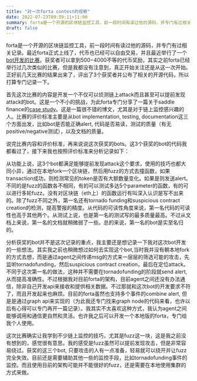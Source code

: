 ```yaml
---
title: "对一次forta contest的观察"
date: 2022-07-23T09:59:11+11:00
summary: forta是一个开源的区块链监控工具，前一段时间有读过他的源码，并专门有过相关记录。最近forta正式上线了，代币也已经可以自由交易，并且最近举行了一个bot开发的比赛。获奖者可以拿到$500-$4000不等的代币奖励，其实之前forta已经举行过几次类似的比赛，但是我都没有注意到，真正开始关注还是从这一次开始。正好前几天比赛的结果出来了，评出了3个获奖者并公布了相关的开源代码，所以打算专门记录一下。
draft: false
---
```


forta是一个开源的区块链监控工具，前一段时间有读过他的源码，并专门有过相关记录。最近forta正式上线了，代币也已经可以自由交易，并且最近举行了一个[bot开发的比赛](https://docs.forta.network/en/latest/contest7-forta/)。获奖者可以拿到$500-$4000不等的代币奖励，其实之前forta已经举行过几次类似的比赛，但是我都没有注意到，真正开始关注还是从这一次开始。正好前几天比赛的结果出来了，评出了3个获奖者并公布了相关的开源代码，所以打算专门记录一下。

首先这次比赛的内容是开发一个不仅可以侦测链上attack而且甚至可以提前发现attack的bot。这是一个不小的挑战，为此forta专门分享了一篇关于saddle finance的[case study](https://forta.org/blog/attack-simulation/)。这是一篇很不错的博文，尤其是对于链上监控感兴趣的人。比赛的评价标准主要是从bot implementation, testing, documentation这三个方面出发，比如bot是否能正确alert, 代码是否易读，测试的质量（有无positive/negative测试），以及文档的质量。

说完比赛内容和评价标准，再来说说这次获奖的bots。这3个获奖的bot的代码我都看过了，接下来我也按照评价标准来分析记录如下：

从功能上说，这3个bot都满足能够提前发现attack这个要求，使用的技巧也都大同小异，通过在本地fork一个区块链，然后用fuzz的方式去撞函数，如果transaction成功，则检测常见的token是否有大额数量变化。如果是则发送alert。不同的是fuzz的函数各不相同，有的可以测试多达5个parameter的函数，有的可以进行多轮fuzz。没有对区块链（eth上）的函数运行有叫深入认识是写不出来的。除了fuzz不同之外，第一名还有tornado funding和suspicious contract creation的检测，提高警报的精度。从代码的可读性角度来说，第一名代码的可读性也高于其他两个。从测试上说，也是第一名的测试写的最多质量最高。不过从文档上来说，第一名的文档就稍微弱了一些。总的来说，第一名的bot是实至名归的。

分析获奖的bot并不是这次记录的重点，我主要还是想记录一下我对这次bot开发的一些想法。其实我之前也稍微想过如何去实现这个bot,当时我并没有朝本地fork的方式去想，而是通过agent之间传递msg的方式来一层层的筛选可能的攻击，先监听tornadofunding，然后suspicious contract creation，最后在定位attack。不同于这次第一名的做法，这种并不需要在tornadofunding的阶段就send alert, 从而提高准确性。不过根据我对目前forta的架构，目前agent之间还没有办法通信，除非自己开发api来接收和提供相关数据。不过那就和这次bot的开发要求不符了，而且开发起来也麻烦。目前的forta虽然也支持多个事件的combine alert, 但是是通过graph api来实现的（为此我还专门找来graph node的代码来看，也许以后有心得可以专门再开一篇记录）。我其实不太喜欢这种方式，我认为agent之间能够调用和通信更自然和灵活。也许我之后可以开发一个本地版的forta，专门给我个人使用。

这次比赛确实让我学到不少链上监控的技巧，尤其是fuzz这一块，这是我之前没有想到的，感觉很有意思。我的感受是fuzz虽然可以提前发现攻击，但是非常容易绕过。获奖的这三个bot, 只要攻击的人有一点准备，轻易就可以绕开并让fuzz完全失效。目前还是需要辅助其他一些的监控手段，比如tornadofunding事件的监控。而且使用目前的架构可能并不能很好的fuzz，还是需要在本地使用集群的方式来做。